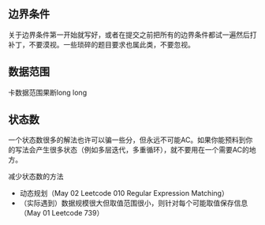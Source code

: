 ## 边界条件

关于边界条件第一开始就写好，或者在提交之前把所有的边界条件都试一遍然后打补丁，不要漠视。一些琐碎的题目要求也属此类，不要忽视。

## 数据范围

卡数据范围果断long long

## 状态数

一个状态数很多的解法也许可以骗一些分，但永远不可能AC。如果你能预料到你的写法会产生很多状态（例如多层迭代，多重循环），就不要用在一个需要AC的地方。

减少状态数的方法

* 动态规划（May 02 Leetcode 010 Regular Expression Matching）
* （实际遇到）数据规模很大但取值范围很小，则针对每个可能取值保存信息（May 01 Leetcode 739）
